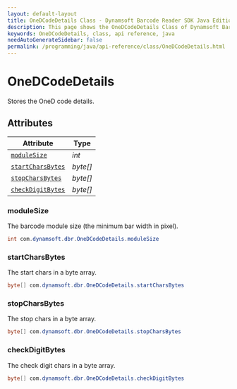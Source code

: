 ```yaml
---
layout: default-layout
title: OneDCodeDetails Class - Dynamsoft Barcode Reader SDK Java Edition API Reference
description: This page shows the OneDCodeDetails Class of Dynamsoft Barcode Reader SDK Java Edition API Reference.
keywords: OneDCodeDetails, class, api reference, java
needAutoGenerateSidebar: false
permalink: /programming/java/api-reference/class/OneDCodeDetails.html
---
```


# OneDCodeDetails
Stores the OneD code details.
  

## Attributes
  
| Attribute | Type |
|---------- | ---- |
| [`moduleSize`](#modulesize) | *int* |
| [`startCharsBytes`](#startcharsbytes) | *byte\[\]* |
| [`stopCharsBytes`](#stopcharsbytes) | *byte\[\]* |
| [`checkDigitBytes`](#checkdigitbytes) | *byte\[\]* |


### moduleSize
The barcode module size (the minimum bar width in pixel).
```java
int com.dynamsoft.dbr.OneDCodeDetails.moduleSize
```

### startCharsBytes
The start chars in a byte array.
```java
byte[] com.dynamsoft.dbr.OneDCodeDetails.startCharsBytes
```

### stopCharsBytes
The stop chars in a byte array.
```java
byte[] com.dynamsoft.dbr.OneDCodeDetails.stopCharsBytes
```

### checkDigitBytes
The check digit chars in a byte array.
```java
byte[] com.dynamsoft.dbr.OneDCodeDetails.checkDigitBytes
```

